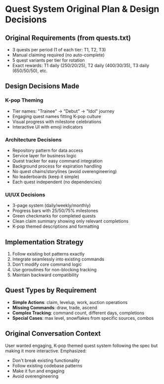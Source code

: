 # Quest System Original Plan & Design Decisions

## Original Requirements (from quests.txt)
- 3 quests per period (1 of each tier: T1, T2, T3)
- Manual claiming required (no auto-complete)
- 5 quest variants per tier for rotation
- Exact rewards: T1 daily (250/20/25), T2 daily (400/30/35), T3 daily (650/50/50), etc.

## Design Decisions Made

### K-pop Theming
- Tier names: "Trainee" → "Debut" → "Idol" journey
- Engaging quest names fitting K-pop culture
- Visual progress with milestone celebrations
- Interactive UI with emoji indicators

### Architecture Decisions
- Repository pattern for data access
- Service layer for business logic  
- Quest tracker for easy command integration
- Background process for expiration handling
- No quest chains/storylines (avoid overengineering)
- No leaderboards (keep it simple)
- Each quest independent (no dependencies)

### UI/UX Decisions
- 3-page system (daily/weekly/monthly)
- Progress bars with 25/50/75% milestones
- Green checkmarks for completed quests
- Clean claim summary showing only relevant completions
- K-pop themed descriptions and formatting

## Implementation Strategy
1. Follow existing bot patterns exactly
2. Integrate seamlessly into existing commands
3. Don't modify core command logic
4. Use goroutines for non-blocking tracking
5. Maintain backward compatibility

## Quest Types by Requirement
- **Simple Actions**: claim, levelup, work, auction operations
- **Missing Commands**: draw, trade, ascend
- **Complex Tracking**: command count, different days, completions
- **Special Cases**: max level, snowflakes from specific sources, combos

## Original Conversation Context
User wanted engaging, K-pop themed quest system following the spec but making it more interactive. Emphasized:
- Don't break existing functionality
- Follow existing codebase patterns
- Make it fun and engaging
- Avoid overengineering